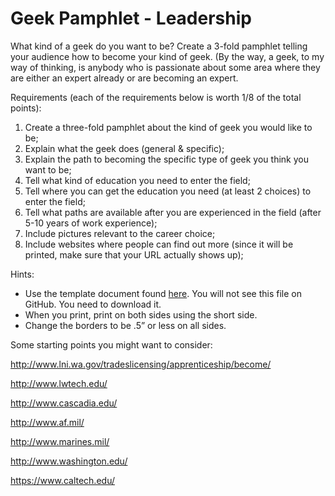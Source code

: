 # Geek Pamphlet - Leadership

What kind of a geek do you want to be?  Create a 3-fold pamphlet telling your audience how to become your kind of geek.  (By the way, a geek, to my way of thinking, is anybody who is passionate about some area where they are either an expert already or are becoming an expert.

Requirements (each of the requirements below is worth 1/8 of the total points):

1.	Create a three-fold pamphlet about the kind of geek you would like to be;
2.	Explain what the geek does (general & specific);
3.	Explain the path to becoming the specific type of geek you think you want to be;
4.	Tell what kind of education you need to enter the field;
5.	Tell where you can get the education you need (at least 2 choices) to enter the field;
6.	Tell what paths are available after you are experienced in the field (after 5-10 years of work experience);
7.	Include pictures relevant to the career choice;
8.	Include websites where people can find out more (since it will be printed, make sure that your URL actually shows up);

Hints:

* Use the template document found [here](https://github.com/MichaelTMiyoshi/LearningWithMiyoshi/blob/main/Leadership/GeekPamphlet-Leadership.docx).  You will not see this file on GitHub.  You need to download it.
* When you print, print on both sides using the short side.
* Change the borders to be .5” or less on all sides.

Some starting points you might want to consider:

http://www.lni.wa.gov/tradeslicensing/apprenticeship/become/

http://www.lwtech.edu/

http://www.cascadia.edu/

http://www.af.mil/

http://www.marines.mil/

http://www.washington.edu/

https://www.caltech.edu/
